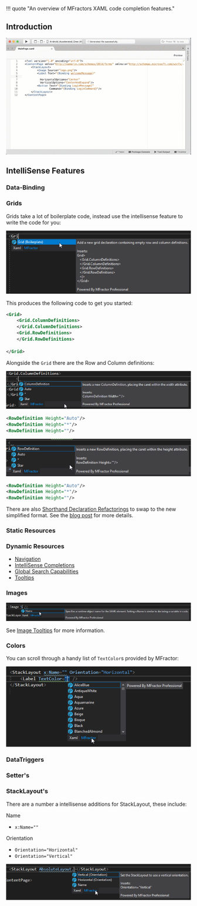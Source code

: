 !!! quote "An overview of MFractors XAML code completion features."

## Introduction

![XAML Editor](/img/xamarin-forms/xaml-editor.gif)

## IntelliSense Features

### Data-Binding

### Grids

Grids take a lot of boilerplate code, instead use the intellisense feature to write the code for you:

![Image](/img/xamarin-forms/intellisense-grid.png)

This produces the following code to get you started:

```xml
<Grid>
    <Grid.ColumnDefinitions>
    </Grid.ColumnDefinitions>
    <Grid.RowDefinitions>
    </Grid.RowDefinitions>

</Grid>
```

Alongside the `Grid` there are the Row and Column definitions:

![Image](/img/xamarin-forms/intellisense-grid-columndefinition.png)

```xml
<RowDefinition Height="Auto"/>
<RowDefinition Height="*"/>
<RowDefinition Height=""/>
```

![Image](/img/xamarin-forms/intellisense-grid-rowdefinition.png)

```xml
<RowDefinition Height="Auto"/>
<RowDefinition Height="*"/>
<RowDefinition Height=""/>    
```

There are also [Shorthand Declaration Refactorings](/xamarin-forms/grids/shorthand-declaration-refactorings/) to swap to the new simplified format. See the [blog post](https://www.mfractor.com/blogs/news/simplifying-grids-in-xamarin-forms) for more details.

### Static Resources

### Dynamic Resources

- [Navigation](/xamarin-forms/dynamic-resources/navigation/)
- [IntelliSense Completions](/xamarin-forms/dynamic-resources/intellisense/)
- [Global Search Capabilities](/xamarin-forms/dynamic-resources/search/)
- [Tooltips](/xamarin-forms/dynamic-resources/tooltips/)

### Images

![Image](/img/xamarin-forms/intellisense-image.png)

See [Image Tooltips](/image-management/image-tooltips/) for more information.

### Colors

You can scroll through a handy list of `TextColor`s provided by MFractor:

![TextColor](/img/xamarin-forms/intellisense-textcolor.png)

### DataTriggers

### Setter's

### StackLayout's

There are a number a intellisense additions for StackLayout, these include:

Name

- `x:Name=""`

Orientation

- `Orientation="Horizontal"`
- `Orientation="Vertical"`

![StackLayout](/img/xamarin-forms/intellisense-stacklayout.png)
